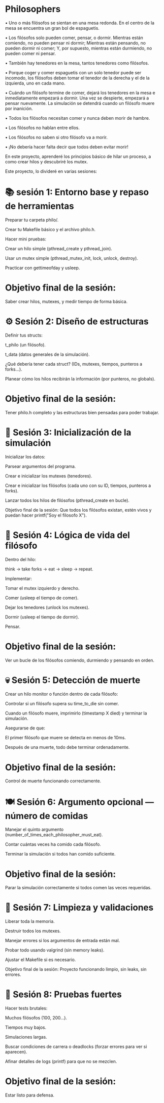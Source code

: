 # Philosophers

• Uno o más filósofos se sientan en una mesa redonda. En el centro de la mesa se encuentra un gran bol de espaguetis.

• Los filósofos solo pueden comer, pensar, o dormir.
  Mientras están comiendo, no pueden pensar ni dormir;
  Mientras están pensando, no pueden dormir ni comer;
  Y, por supuesto, mientras están durmiendo, no pueden comer ni pensar.
  
• También hay tenedores en la mesa, tantos tenedores como filósofos.

• Porque coger y comer espaguetis con un solo tenedor puede ser incomodo, los filósofos deben tomar el tenedor de la derecha y el de la izquierda, uno en cada mano.

• Cuándo un filósofo termine de comer, dejará los tenedores en la mesa e inmediatamente empezará a dormir. Una vez se despierte, empezará a pensar nuevamente.
  La simulación se detendrá cuando un filósofo muere por inanición.
  
• Todos los filósofos necesitan comer y nunca deben morir de hambre.

• Los filósofos no hablan entre ellos.

• Los filósofos no saben si otro filósofo va a morir.

• ¡No debería hacer falta decir que todos deben evitar morir!

En este proyecto, aprenderé los principios básico de hilar un proceso, a como crear hilos y descubriré los mutex.

Este proyecto, lo divideré en varias sesiones:


# 📚 sesión 1: Entorno base y repaso de herramientas
Preparar tu carpeta philo/.

Crear tu Makefile básico y el archivo philo.h.

Hacer mini pruebas:

Crear un hilo simple (pthread_create y pthread_join).

Usar un mutex simple (pthread_mutex_init, lock, unlock, destroy).

Practicar con gettimeofday y usleep.

# Objetivo final de la sesión:
Saber crear hilos, mutexes, y medir tiempo de forma básica.

# ⚙️ Sesión 2: Diseño de estructuras
Definir tus structs:

t_philo (un filósofo).

t_data (datos generales de la simulación).

¿Qué debería tener cada struct? (IDs, mutexes, tiempos, punteros a forks...).

Planear cómo los hilos recibirán la información (por punteros, no globals).

# Objetivo final de la sesión:
Tener philo.h completo y las estructuras bien pensadas para poder trabajar.

# 🍝 Sesión 3: Inicialización de la simulación
Inicializar los datos:

Parsear argumentos del programa.

Crear e inicializar los mutexes (tenedores).

Crear e inicializar los filósofos (cada uno con su ID, tiempos, punteros a forks).

Lanzar todos los hilos de filósofos (pthread_create en bucle).

Objetivo final de la sesión:
Que todos los filósofos existan, estén vivos y puedan hacer printf("Soy el filosofo X").

# 🧠 Sesión 4: Lógica de vida del filósofo
Dentro del hilo:

think → take forks → eat → sleep → repeat.

Implementar:

Tomar el mutex izquierdo y derecho.

Comer (usleep el tiempo de comer).

Dejar los tenedores (unlock los mutexes).

Dormir (usleep el tiempo de dormir).

Pensar.

# Objetivo final de la sesión:
Ver un bucle de los filósofos comiendo, durmiendo y pensando en orden.

# 💀 Sesión 5: Detección de muerte
Crear un hilo monitor o función dentro de cada filósofo:

Controlar si un filósofo supera su time_to_die sin comer.

Cuando un filósofo muere, imprimirlo (timestamp X died) y terminar la simulación.

Asegurarse de que:

El primer filósofo que muere se detecta en menos de 10ms.

Después de una muerte, todo debe terminar ordenadamente.

# Objetivo final de la sesión:
Control de muerte funcionando correctamente.

# 🍽️ Sesión 6: Argumento opcional — número de comidas
Manejar el quinto argumento (number_of_times_each_philosopher_must_eat).

Contar cuántas veces ha comido cada filósofo.

Terminar la simulación si todos han comido suficiente.

# Objetivo final de la sesión:
Parar la simulación correctamente si todos comen las veces requeridas.

# 🧹 Sesión 7: Limpieza y validaciones
Liberar toda la memoria.

Destruir todos los mutexes.

Manejar errores si los argumentos de entrada están mal.

Probar todo usando valgrind (sin memory leaks).

Ajustar el Makefile si es necesario.

Objetivo final de la sesión:
Proyecto funcionando limpio, sin leaks, sin errores.

# 🎉 Sesión 8: Pruebas fuertes
Hacer tests brutales:

Muchos filósofos (100, 200...).

Tiempos muy bajos.

Simulaciones largas.

Buscar condiciones de carrera o deadlocks (forzar errores para ver si aparecen).

Afinar detalles de logs (printf) para que no se mezclen.

# Objetivo final de la sesión:
Estar listo para defensa.

